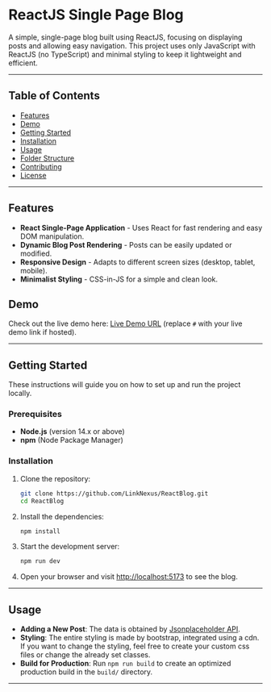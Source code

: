 # ReactJS Single Page Blog

A simple, single-page blog built using ReactJS, focusing on displaying posts and allowing easy navigation. This project uses only JavaScript with ReactJS (no TypeScript) and minimal styling to keep it lightweight and efficient.

---

## Table of Contents

- [Features](#features)
- [Demo](#demo)
- [Getting Started](#getting-started)
- [Installation](#installation)
- [Usage](#usage)
- [Folder Structure](#folder-structure)
- [Contributing](#contributing)
- [License](#license)

---

## Features

- **React Single-Page Application** - Uses React for fast rendering and easy DOM manipulation.
- **Dynamic Blog Post Rendering** - Posts can be easily updated or modified.
- **Responsive Design** - Adapts to different screen sizes (desktop, tablet, mobile).
- **Minimalist Styling** - CSS-in-JS for a simple and clean look.

## Demo

Check out the live demo here: [Live Demo URL](#) (replace `#` with your live demo link if hosted).

---

## Getting Started

These instructions will guide you on how to set up and run the project locally.

### Prerequisites

- **Node.js** (version 14.x or above)
- **npm** (Node Package Manager)

### Installation

1. Clone the repository:
    ```bash
    git clone https://github.com/LinkNexus/ReactBlog.git
    cd ReactBlog
    ```

2. Install the dependencies:
    ```bash
    npm install
    ```

3. Start the development server:
    ```bash
    npm run dev
    ```

4. Open your browser and visit [http://localhost:5173](http://localhost:5173) to see the blog.

---

## Usage

- **Adding a New Post**: The data is obtained by [Jsonplaceholder API](https://jsonplaceholder.typicode.com/posts/).
- **Styling**: The entire styling is made by bootstrap, integrated using a cdn. If you want to change the styling, feel free
to create your custom css files or change the already set classes.
- **Build for Production**: Run `npm run build` to create an optimized production build in the `build/` directory.

---

